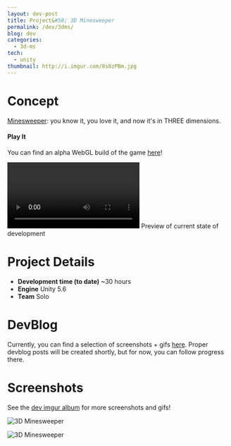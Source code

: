 ```yaml
---
layout: dev-post
title: Project&#58; 3D Minesweeper
permalink: /dev/3dms/
blog: dev
categories:
  - 3d-ms
tech:
  - unity
thumbnail: http://i.imgur.com/8s8zPBm.jpg
---
```


# Concept
[Minesweeper](https://en.wikipedia.org/wiki/Minesweeper_(video_game)): you know it, you love it, and now it's in THREE dimensions.

#### Play It

You can find an alpha WebGL build of the game [here](https://developer.cloud.unity3d.com/share/bkHtJMNwrG/)!

<video src="https://i.imgur.com/8LyXkyo.mp4" loop controls></video>
<span>Preview of current state of development</span>

# Project Details

- **Development time (to date)** ~30 hours
- **Engine** Unity 5.6
- **Team** Solo

# DevBlog

Currently, you can find a selection of screenshots + gifs [here](http://imgur.com/a/sq3tz). Proper devblog posts will be created shortly, but for now, you can follow progress there.

# Screenshots

See the [dev imgur album](http://imgur.com/a/sq3tz) for more screenshots and gifs!

![3D Minesweeper](http://i.imgur.com/8s8zPBm.jpg)

![3D Minesweeper](http://i.imgur.com/yfxiiPx.jpg)
